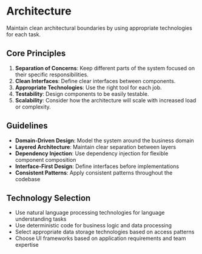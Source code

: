 # Architecture

Maintain clean architectural boundaries by using appropriate technologies for each task.

## Core Principles

1. **Separation of Concerns**: Keep different parts of the system focused on their specific responsibilities.
2. **Clean Interfaces**: Define clear interfaces between components.
3. **Appropriate Technologies**: Use the right tool for each job.
4. **Testability**: Design components to be easily testable.
5. **Scalability**: Consider how the architecture will scale with increased load or complexity.

## Guidelines

- **Domain-Driven Design**: Model the system around the business domain
- **Layered Architecture**: Maintain clear separation between layers
- **Dependency Injection**: Use dependency injection for flexible component composition
- **Interface-First Design**: Define interfaces before implementations
- **Consistent Patterns**: Apply consistent patterns throughout the codebase

## Technology Selection

- Use natural language processing technologies for language understanding tasks
- Use deterministic code for business logic and data processing
- Select appropriate data storage technologies based on access patterns
- Choose UI frameworks based on application requirements and team expertise